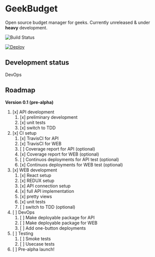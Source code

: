 # GeekBudget
Open source budget manager for geeks. Currently unreleased & under **heavy** development.

![Build Status](https://travis-ci.org/minajevs/GeekBudget.Api.svg?branch=master)

[![Deploy](https://www.herokucdn.com/deploy/button.svg)](https://heroku.com/deploy)

## Development status
DevOps

## Roadmap

**Version 0.1 (pre-alpha)**
1) [x] API development
    1) [x] preliminary development
    2) [x] unit tests
    3) [x] switch to TDD
2) [x] CI setup
    1) [x] TravisCI for API
    2) [x] TravisCI for WEB
    3) [ ] Coverage report for API (optional)
    4) [x] Coverage report for WEB (optional)
    5) [ ] Continuos deployments for API test (optional)
    6) [x] Continuos deployments for WEB test (optional)
3) [x] WEB development
    1) [x] React setup
    2) [x] REDUX setup
    3) [x] API connection setup
    4) [x] full API implementation
    5) [x] pretty views
    6) [x] unit tests
    7) [ ] switch to TDD (optional)
4) [ ] DevOps
    1) [ ] Make deployable package for API
    2) [ ] Make deployable package for WEB
    3) [ ] Add one-button deployments
5) [ ] Testing
    1) [ ] Smoke tests
    2) [ ] Usecase tests
6) [ ] Pre-alpha launch!

